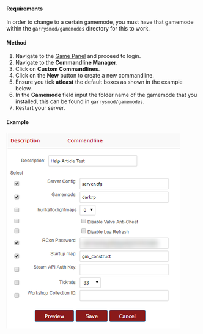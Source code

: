 #### Requirements
In order to change to a certain gamemode, you must have that gamemode within the ``garrysmod/gamemodes`` directory for this to work.

#### Method
1. Navigate to the [Game Panel](https://gamepanel.hexanenetworks.com) and proceed to login.
2. Navigate to the **Commandline Manager**.
3. Click on **Custom Commandlines**.
4. Click on the **New** button to create a new commandline.
5. Ensure you tick **atleast** the default boxes as shown in the example below.
6. In the **Gamemode** field input the folder name of the gamemode that you installed, this can be found in ``garrysmod/gamemodes``.
7. Restart your server.

#### Example
![Commandline Example](https://raw.githubusercontent.com/HexaneNetworks/help-assets/master/assets/png/gamemode-example-commandline.png)